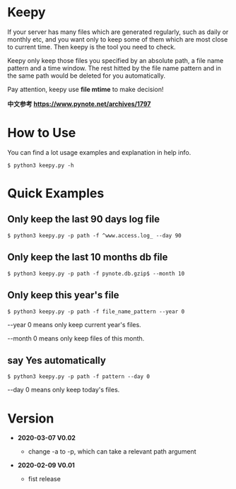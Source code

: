 # Keepy

If your server has many files which are generated regularly, such as daily 
or monthly etc, and you want only to keep some of them which are most close
to current time. Then keepy is the tool you need to check.

Keepy only keep those files you specified by an absolute path, a file name
pattern and a time window. The rest hitted by the file name pattern and in the
same path would be deleted for you automatically.

Pay attention, keepy use **file mtime** to make decision!

**中文参考 https://www.pynote.net/archives/1797**

# How to Use

You can find a lot usage examples and explanation in help info.

    $ python3 keepy.py -h

# Quick Examples 

## Only keep the last 90 days log file

    $ python3 keepy.py -p path -f ^www.access.log_ --day 90

## Only keep the last 10 months db file

    $ python3 keepy.py -p path -f pynote.db.gzip$ --month 10

## Only keep this year's file

    $ python3 keepy.py -p path -f file_name_pattern --year 0

--year 0 means only keep current year's files.

--month 0 means only keep files of this month.

## say Yes automatically

    $ python3 keepy.py -p path -f pattern --day 0

--day 0 means only keep today's files.

# Version

* **2020-03-07 V0.02**
    - change -a to -p, which can take a relevant path argument

* **2020-02-09 V0.01**
    - fist release


